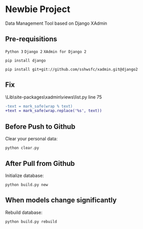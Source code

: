 # Newbie Project

Data Management Tool based on Django XAdmin

## Pre-requisitions
`Python 3` `Django 2` `XAdmin for Django 2`

    pip install django

    pip install git+git://github.com/sshwsfc/xadmin.git@django2

## Fix
\Lib\site-packages\xadmin\views\list.py line 75

```diff
-text = mark_safe(wrap % text)
+text = mark_safe(wrap.replace('%s', text))
```

## Before Push to Github
Clear your personal data:

    python clear.py

## After Pull from Github
Initialize database:

    python build.py new

## When models change significantly
Rebuild database:

    python build.py rebuild
